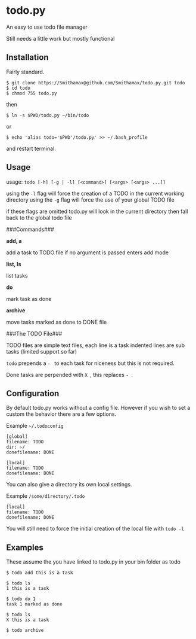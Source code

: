 todo.py
=======

An easy to use todo file manager

Still needs a little work but mostly functional


Installation
------------

Fairly standard.

    $ git clone https://Smithamax@github.com/Smithamax/todo.py.git todo
    $ cd todo
    $ chmod 755 todo.py

then

    $ ln -s $PWD/todo.py ~/bin/todo

or

    $ echo 'alias todo='$PWD'/todo.py' >> ~/.bash_profile

and restart terminal.


Usage
-----

usage: `todo [-h] [-g | -l] [<command>] [<args> [<args> ...]]`

using the `-l` flag will force the creation of a TODO in the current working directory
using the `-g` flag will force the use of your global TODO file


if these flags are omitted todo.py will look in the current directory then fall back to the global todo file

###Commands###

**add, a**

add a task to TODO file
if no argument is passed enters add mode

**list, ls**

list tasks

**do**

mark task as done

**archive**

move tasks marked as done to DONE file

###The TODO File###

TODO files are simple text files, each line is a task
indented lines are sub tasks (limited support so far)

`todo` prepends a `- ` to each task for niceness but this is not required.

Done tasks are perpended with `X `, this replaces `- `.


Configuration
-------------

By default todo.py works without a config file.
However if you wish to set a custom the behavior there are a few options.

Example `~/.todoconfig`

```
[global]
filename: TODO
dir: ~/
donefilename: DONE

[local]
filename: TODO
donefilename: DONE

```

You can also give a directory its own local settings.

Example `/some/directory/.todo`

```
[local]
filename: TODO
donefilename: DONE

```

You will still need to force the initial creation of the local file with `todo -l`


Examples
--------

These assume the you have linked to todo.py in your bin folder as todo

    $ todo add this is a task

    $ todo ls
    1 this is a task

    $ todo do 1
    task 1 marked as done

    $ todo ls
    X this is a task

    $ todo archive

